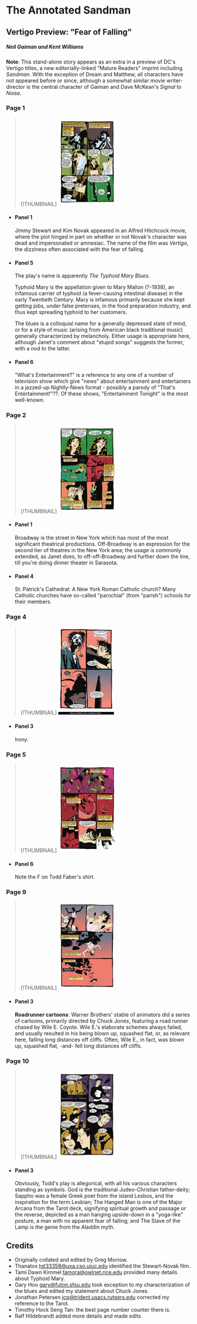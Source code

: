 # The Annotated Sandman

## Vertigo Preview: "Fear of Falling"

##### Neil Gaiman and Kent Williams

**Note**: This stand-alone story appears as an extra in a preview of DC's Vertigo titles, a new editorially-linked "Mature Readers" imprint including _Sandman_. With the exception of Dream and Matthew, all characters have not appeared before or since, although a somewhat similar movie writer-director is the central character of Gaiman and Dave McKean's _Signal to Noise_.

### Page 1
> [!THUMBNAIL] ![](thumbnails/sandman-vertigopreview/page01.jpg)

- #### Panel 1

  Jimmy Stewart and Kim Novak appeared in an Alfred Hitchcock movie, where the plot hinged in part on whether or not Novak's character was dead and impersonated or amnesiac. The name of the film was _Vertigo_, the dizziness often associated with the fear of falling.

- #### Panel 5

  The play's name is apparently _The Typhoid Mary Blues_.

  Typhoid Mary is the appellation given to Mary Mallon (?-1938), an infamous carrier of typhoid (a fever-causing intestinal disease) in the early Twentieth Century. Mary is infamous primarily because she kept getting jobs, under false pretenses, in the food preparation industry, and thus kept spreading typhoid to her customers.

  The blues is a colloquial name for a generally depressed state of mind, or for a style of music (arising from American black traditional music) generally characterized by melancholy. Either usage is appropriate here, although Janet's comment about "stupid songs" suggests the former, with a nod to the latter.

- #### Panel 6

  "What's Entertainment?" is a reference to any one of a number of television show which give "news" about entertainment and entertainers in a jazzed-up Nightly-News format - possibly a parody of "That's Entertainment!"??. Of these shows, "Entertainment Tonight" is the most well-known.

### Page 2
> [!THUMBNAIL] ![](thumbnails/sandman-vertigopreview/page02.jpg)

- #### Panel 1

  Broadway is the street in New York which has most of the most significant theatrical productions. Off-Broadway is an expression for the second tier of theatres in the New York area; the usage is commonly extended, as Janet does, to off-off-Broadway and further down the line, till you're doing dinner theater in Sarasota.

- #### Panel 4

  St. Patrick's Cathedral: A New York Roman Catholic church? Many Catholic churches have so-called "parochial" (from "parish") schools for their members.

### Page 4
> [!THUMBNAIL] ![](thumbnails/sandman-vertigopreview/page04.jpg)

- #### Panel 3

  Irony.

### Page 5
> [!THUMBNAIL] ![](thumbnails/sandman-vertigopreview/page05.jpg)

- #### Panel 6

  Note the F on Todd Faber's shirt.

### Page 9
> [!THUMBNAIL] ![](thumbnails/sandman-vertigopreview/page09.jpg)

- #### Panel 3

  **Roadrunner cartoons**: Warner Brothers' stable of animators did a series of cartoons, primarily directed by Chuck Jones, featuring a road runner chased by Wile E. Coyote. Wile E.'s elaborate schemes always failed, and usually resulted in his being blown up, squashed flat, or, as relevant here, falling long distances off cliffs. Often, Wile E., in fact, was blown up, squashed flat, -and- fell long distances off cliffs.

### Page 10
> [!THUMBNAIL] ![](thumbnails/sandman-vertigopreview/page10.jpg)

- #### Panel 3

  Obviously, Todd's play is allegorical, with all his various characters standing as symbols. God is the traditional Judeo-Christian father-deity; Sappho was a female Greek poet from the island Lesbos, and the inspiration for the term Lesbian; The Hanged Man is one of the Major Arcana from the Tarot deck, signifying spiritual growth and passage or the reverse, depicted as a man hanging upside-down in a "yoga-like" posture, a man with no apparent fear of falling; and The Slave of the Lamp is the genie from the Aladdin myth.

## Credits

- Originally collated and edited by Greg Morrow.
- Thanatos <tgt33358@uxa.cso.uiuc.edu> identified the Stewart-Novak film.
- Tami Dawn Kimmel <tamora@owlnet.rice.edu> provided many details about Typhoid Mary.
- Gary Hoo <gary@futon.sfsu.edu> took exception to my characterization of the blues and edited my statement about Chuck Jones.
- Jonathan Petersen <jcp@trident.usacs.rutgers.edu> corrected my reference to the Tarot.
- Timothy Hock Seng Tan: the best page number counter there is.
- Ralf Hildebrandt added more details and made edits
